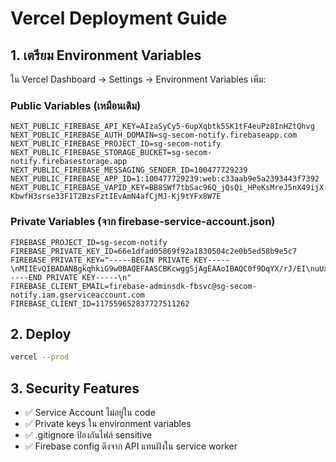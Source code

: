 # Vercel Deployment Guide

## 1. เตรียม Environment Variables

ใน Vercel Dashboard → Settings → Environment Variables เพิ่ม:

### Public Variables (เหมือนเดิม)
```
NEXT_PUBLIC_FIREBASE_API_KEY=AIzaSyCy5-6upXqbtk5SK1tF4euPz8InHZtQhvg
NEXT_PUBLIC_FIREBASE_AUTH_DOMAIN=sg-secom-notify.firebaseapp.com
NEXT_PUBLIC_FIREBASE_PROJECT_ID=sg-secom-notify
NEXT_PUBLIC_FIREBASE_STORAGE_BUCKET=sg-secom-notify.firebasestorage.app
NEXT_PUBLIC_FIREBASE_MESSAGING_SENDER_ID=100477729239
NEXT_PUBLIC_FIREBASE_APP_ID=1:100477729239:web:c33aab9e5a2393443f7392
NEXT_PUBLIC_FIREBASE_VAPID_KEY=BB8SWf7tbSac96Q_jQsQi_HPeKsMreJ5nX49ijX-KbwfH3srse33F1T2BzsFztIEvAmN4afCjMJ-Kj9tYFx8W7E
```

### Private Variables (จาก firebase-service-account.json)
```
FIREBASE_PROJECT_ID=sg-secom-notify
FIREBASE_PRIVATE_KEY_ID=66e1dfad05869f92a1830504c2e0b5ed58b9e5c7
FIREBASE_PRIVATE_KEY="-----BEGIN PRIVATE KEY-----\nMIIEvQIBADANBgkqhkiG9w0BAQEFAASCBKcwggSjAgEAAoIBAQC0f9DqYX/rJ/EI\nuUx2hLnFRP6zeBhVIy5JIKFQ0V7U+lsduRIVIibIoX43wgXLuK8EVESUzn65CIjK\nMnkPqDyqH4kUjQdFUv9pJIKRU4884vUGMaDYEZgDdKi15ONYFrRkCAaI4g5YVq/4\nECnF+25UeVnpsEAMV2n9JoqlX/ZkKs7iFjL41yacfJJ+YzFFaaLxQQW5VYoCuC1j\n8O/3VWRBNoRfLpNdLlfiiWjaXrb166d6n02dWIiu+8PZxJ5s4wusFmNaLpAof3+l\nQE0fxXPWAlDqqBzjMcv1xmJzRcFsZ9t4ToQP5+2VRyayB1q2jsnwMWSfOXiIIEfD\nDQ5UdmLRAgMBAAECggEAKMe29PldzAycX8bzsFRI33m43OXtg3C9IJ77a1W+afp9\nUxAQ9o7eedZIvMK8ifw6KI18aC1mQppbw2kXYnL1b89LqoW5Zo97rq7lw/0/v7cc\nOk/EogSJloBJLL1fovOQQohwp4UBTjKZs789HOKzWOkI6CwesFsgkmYejYIKmjMT\nFEKVu3nKuGmoxcb+h/+PLcKPiHN0O2YtQ6+n8OCAW/ds16SIQYu6ndQ7ouCr+jcb\n3US2TzwCDlHBNAOMbh0j0MhLOzf+vjOFI7jhTUrPcMVz0OZM3aMTeSwJEYmwciEJ\nYETPKDFpPoUcwbYZu2wIEUfWXfTImIeqQEl6BjNEVQKBgQDvXnYcZEYr2lc58O4k\n3CVPX9uTaKJ7Vz2mxDQqqYSqXvgWgOb9+jy3m1GHrtZa4gfds+ulddyFFBczv2E0\nsfCzLPCClN8cfalgwFCi2MEwFr3WOphQ0EWyoKSTPGsaqlqPA99BN5vUzFp+aHft\nMPAuAJJOCjdrUAn4qegojvXidQKBgQDBCkSj65RGKrxmediumVaq3YWQsUl2n/3K\n+/68fF0e5dBDrBuggJLnOoawi8XuBh4GtMjIfZ1i4rqyOkzcJPs+CEFjuZAHR+tM\nc7dU3V9BOc3Bc5gkJbMW67N6KpiFCcTLoEpS1VBLfvMpfEtQFhpFlllld/Ryw1X8\nP4kgpcQ7bQKBgC4Qe6JTGb3ussKPvwSQ6Q0xYUwo4rvhuheRwohDPyiaRhvuioVt\n1qlu1m3KE65BuUnNChg5akqh5yUqO0asx6lziIVYqOcOt73KxLnSBLuAZOAJPq6u\npfsONx2ujt3+0pabJCekz/RPr0qMSCf5Nv9jVMR36tpX+NNFv0uu11rRAoGBAIv/\nT2J2EjWE/tdu3Jdbe4A1YY1bFcUjKOMSOF8n7jzfPFgntG2FcYSibFYTODt0UkhY\nyhilCQRTHETvhRhO9aq6P/n79JljLiFm9nlkhpV+P1th4t+sO6KO073wsGYjfIaU\nu/Iw46es7NqUWuY88VawQCsXgL/OLEjhJyj3L0ZNAoGAcv1crSGFm/ag+wCcQ2Ug\n71vAcZk4OpGItEYN3auDKjCD5MuosG/n7WKI9AGOK+ZAbGU4vfifNTZ7TTpMId1U\nH9ccTv652APTUZBmWZhlECz07r7B1TJ8uTg/A7pe7NmUWOkKej5G5WYB0JCEXkFU\nai9OYwss6H6UcvGv/pb5akQ=\n-----END PRIVATE KEY-----\n"
FIREBASE_CLIENT_EMAIL=firebase-adminsdk-fbsvc@sg-secom-notify.iam.gserviceaccount.com
FIREBASE_CLIENT_ID=117559652837727511262
```

## 2. Deploy
```bash
vercel --prod
```

## 3. Security Features
- ✅ Service Account ไม่อยู่ใน code
- ✅ Private keys ใน environment variables
- ✅ .gitignore ป้องกันไฟล์ sensitive
- ✅ Firebase config ดึงจาก API แทนฝังใน service worker